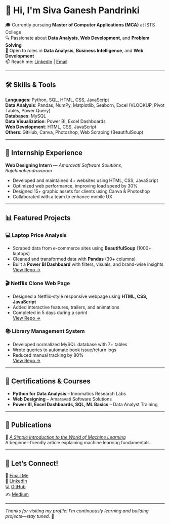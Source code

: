 # 👋 Hi, I'm Siva Ganesh Pandrinki

🎓 Currently pursuing **Master of Computer Applications (MCA)** at ISTS College  
🔍 Passionate about **Data Analysis**, **Web Development**, and **Problem Solving**  
💼 Open to roles in **Data Analysis**, **Business Intelligence**, and **Web Development**  
📫 Reach me: [LinkedIn](https://www.linkedin.com/in/siva-ganesh-pandrinki) | [Email](mailto:sivaganeshpandrinki@gmail.com)

---

## 🛠 Skills & Tools

**Languages**: Python, SQL, HTML, CSS, JavaScript  
**Data Analysis**: Pandas, NumPy, Matplotlib, Seaborn, Excel (VLOOKUP, Pivot Tables, Power Query)  
**Databases**: MySQL  
**Data Visualization**: Power BI, Excel Dashboards  
**Web Development**: HTML, CSS, JavaScript  
**Others**: GitHub, Canva, Photoshop, Web Scraping (BeautifulSoup)

---

## 💼 Internship Experience

**Web Designing Intern** — *Amaravati Software Solutions, Rajahmahendravaram*  
- Developed and maintained 4+ websites using HTML, CSS, JavaScript  
- Optimized web performance, improving load speed by 30%  
- Designed 15+ graphic assets for clients using Canva & Photoshop  
- Collaborated with a team to enhance mobile UX

---

## 📊 Featured Projects

### 💻 Laptop Price Analysis
- Scraped data from e-commerce sites using **BeautifulSoup** (1000+ laptops)
- Cleaned and transformed data with **Pandas** (30+ columns)
- Built a **Power BI Dashboard** with filters, visuals, and brand-wise insights  
[View Repo →](https://github.com/Sivaganesh1211)

### 🎬 Netflix Clone Web Page
- Designed a Netflix-style responsive webpage using **HTML, CSS, JavaScript**
- Added interactive features, trailers, and animations  
- Completed in 5 days during a sprint  
[View Repo →](https://github.com/Sivaganesh1211)

### 📚 Library Management System
- Developed normalized MySQL database with 7+ tables  
- Wrote queries to automate book issue/return logs  
- Reduced manual tracking by 80%  
[View Repo →](https://github.com/Sivaganesh1211)

---

## 📜 Certifications & Courses

- **Python for Data Analysis** – Innomatics Research Labs  
- **Web Designing** – Amaravati Software Solutions  
- **Power BI, Excel Dashboards, SQL, ML Basics** – Data Analyst Training

---

## 📝 Publications

📖 [*A Simple Introduction to the World of Machine Learning*](https://medium.com/@sivaganeshpandrinki/32a8932d69c0)  
A beginner-friendly article explaining machine learning fundamentals.

---

## 🚀 Let’s Connect!

📧 [Email Me](mailto:sivaganeshpandrinki@gmail.com)  
🔗 [LinkedIn](https://www.linkedin.com/in/siva-ganesh-pandrinki)  
💻 [GitHub](https://github.com/Sivaganesh1211)  
✍️ [Medium](https://medium.com/@sivaganeshpandrinki)

---

*Thanks for visiting my profile! I'm continuously learning and building projects—stay tuned.* 🌱
